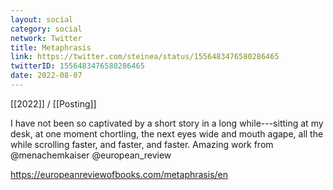 ```yaml
---
layout: social
category: social
network: Twitter
title: Metaphrasis
link: https://twitter.com/steinea/status/1556483476580286465
twitterID: 1556483476580286465
date: 2022-08-07
---
```


[[2022]] / [[Posting]]

I have not been so captivated by a short story in a long while---sitting at my desk, at one moment chortling, the next eyes wide and mouth agape, all the while scrolling faster, and faster, and faster. Amazing work from @menachemkaiser @european_review

<https://europeanreviewofbooks.com/metaphrasis/en>
